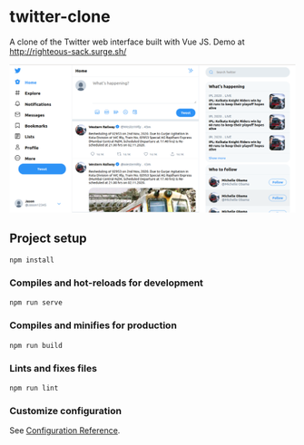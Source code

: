 # twitter-clone

A clone of the Twitter web interface built with Vue JS.
Demo at http://righteous-sack.surge.sh/

![alt text](https://github.com/jasonpereira96/twitter-clone/blob/main/src/assets/twitter-clone.png "Twitter clone")



## Project setup
```
npm install
```

### Compiles and hot-reloads for development
```
npm run serve
```

### Compiles and minifies for production
```
npm run build
```

### Lints and fixes files
```
npm run lint
```

### Customize configuration
See [Configuration Reference](https://cli.vuejs.org/config/).
